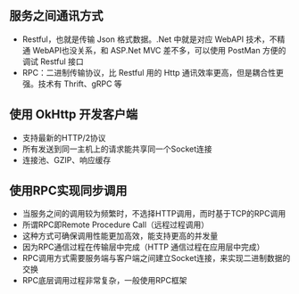 ## 服务之间通讯方式 ##
* Restful，也就是传输 Json 格式数据。.Net 中就是对应 WebAPI 技术，不精通 WebAPI也没关系，和 ASP.Net MVC 差不多，可以使用 PostMan 方便的调试 Restful 接口
*  RPC：二进制传输协议，比 Restful 用的 Http 通讯效率更高，但是耦合性更强。技术有 Thrift、gRPC 等

## 使用 OkHttp 开发客户端 ##
* 支持最新的HTTP/2协议
* 所有发送到同一主机上的请求能共享同一个Socket连接
* 连接池、GZIP、响应缓存

## 使用RPC实现同步调用 ##
* 当服务之间的调用较为频繁时，不选择HTTP调用，而时基于TCP的RPC调用
* 所谓RPC即Remote Procedure Call（远程过程调用）
* 这种方式可确保调用性能更加高效，能支持更高的并发量
* 因为RPC通信过程在传输层中完成（HTTP 通信过程在应用层中完成）
* RPC调用方式需要服务端与客户端之间建立Socket连接，来实现二进制数据的交换
* RPC底层调用过程非常复杂，一般使用RPC框架